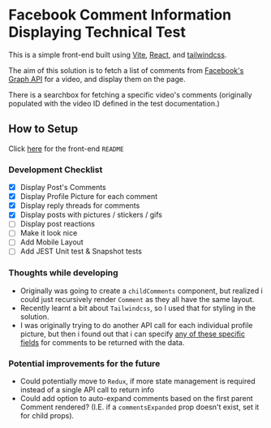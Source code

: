# Facebook Comment Information Displaying Technical Test

This is a simple front-end built using [Vite](https://vitejs.dev/), [React](https://reactjs.org/), and [tailwindcss](https://tailwindcss.com/).

The aim of this solution is to fetch a list of comments from [Facebook's Graph API](https://developers.facebook.com/docs/graph-api/reference/live-video/comments/#Reading) for a video, and display them on the page.

There is a searchbox for fetching a specific video's comments (originally populated with the video ID defined in the test documentation.)

## How to Setup

Click [here](./front/README.md) for the front-end `README`

### Development Checklist

- [x] Display Post's Comments
- [x] Display Profile Picture for each comment
- [x] Display reply threads for comments
- [x] Display posts with pictures / stickers / gifs
- [ ] Display post reactions
- [ ] Make it look nice
- [ ] Add Mobile Layout
- [ ] Add JEST Unit test & Snapshot tests

### Thoughts while developing

- Originally was going to create a `childComments` component, but realized i could just recursively render `Comment` as they all have the same layout.
- Recently learnt a bit about `Tailwindcss`, so I used that for styling in the solution.
- I was originally trying to do another API call for each individual profile picture, but then i found out that i can specify [any of these specific fields](https://developers.facebook.com/docs/graph-api/reference/comment/) for comments to be returned with the data.

### Potential improvements for the future

- Could potentially move to `Redux`, if more state management is required instead of a single API call to return info
- Could add option to auto-expand comments based on the first parent Comment rendered? (I.E. if a `commentsExpanded` prop doesn't exist, set it for child props).
